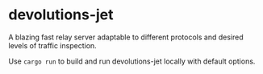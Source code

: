 # devolutions-jet

A blazing fast relay server adaptable to different protocols and desired levels of traffic inspection.

Use `cargo run` to build and run devolutions-jet locally with default options.
